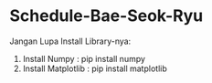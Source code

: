 # Schedule-Bae-Seok-Ryu

Jangan Lupa Install Library-nya:
1. Install Numpy : pip install numpy
2. Install Matplotlib : pip install matplotlib
